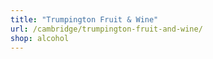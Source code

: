 ```yaml
---
title: "Trumpington Fruit & Wine"
url: /cambridge/trumpington-fruit-and-wine/
shop: alcohol
---
```

